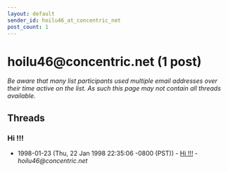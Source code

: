 ```yaml
---
layout: default
sender_id: hoilu46_at_concentric_net
post_count: 1
---
```


# hoilu46<span>@</span>concentric.net (1 post)

_Be aware that many list participants used multiple email addresses over their time active on the list. As such this page may not contain all threads available._

## Threads

### Hi !!!
+ 1998-01-23 (Thu, 22 Jan 1998 22:35:06 -0800 (PST)) - [Hi !!!](/archive/1998/01/a73c3c4a4d5fe10925bb25197435022179ce9c3560370d7470ca8f3790442034) - _hoilu46@concentric.net_

